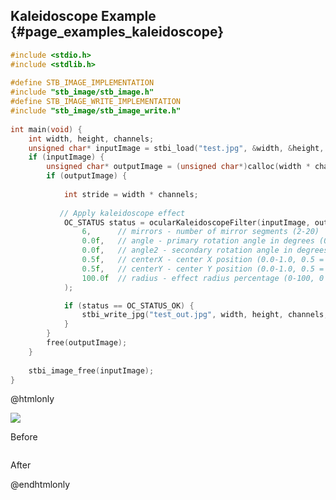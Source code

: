 ## Kaleidoscope Example {#page_examples_kaleidoscope}

```c
#include <stdio.h>  
#include <stdlib.h>  
  
#define STB_IMAGE_IMPLEMENTATION  
#include "stb_image/stb_image.h"  
#define STB_IMAGE_WRITE_IMPLEMENTATION  
#include "stb_image/stb_image_write.h"  
  
int main(void) {  
    int width, height, channels;  
    unsigned char* inputImage = stbi_load("test.jpg", &width, &height, &channels, 0);  
    if (inputImage) {  
        unsigned char* outputImage = (unsigned char*)calloc(width * channels * height * sizeof(unsigned char), 1);  
        if (outputImage) {  
  
            int stride = width * channels;  
  
           // Apply kaleidoscope effect
            OC_STATUS status = ocularKaleidoscopeFilter(inputImage, outputImage, width, height, stride,
                6,      // mirrors - number of mirror segments (2-20)
                0.0f,   // angle - primary rotation angle in degrees (0-360)
                0.0f,   // angle2 - secondary rotation angle in degrees (0-360)
                0.5f,   // centerX - center X position (0.0-1.0, 0.5 = center)
                0.5f,   // centerY - center Y position (0.0-1.0, 0.5 = center)
                100.0f  // radius - effect radius percentage (0-100, 0 = full image)
            );

            if (status == OC_STATUS_OK) {
                stbi_write_jpg("test_out.jpg", width, height, channels, outputImage, 100);  
            }
        }  
        free(outputImage);  
    }  
  
    stbi_image_free(inputImage);  
}
```

@htmlonly
<div class="sample-images">
    <div class="img-with-text">
        <img src="images/kaleidoscope.jpg"/>
        <p>Before</p>
    </div>
    <div class="img-with-text">
        <img src="images/kaleidoscope_out.jpg" alt=""/>
        <p>After</p>
    </div>
</div>
@endhtmlonly
